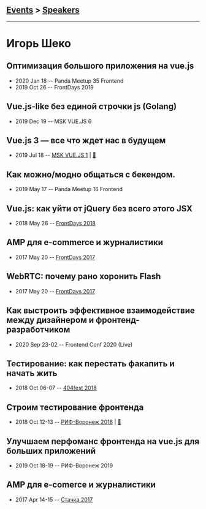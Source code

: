 ## [Events](../README.md) > [Speakers](../speakers.md)
---

# Игорь Шеко

## Оптимизация большого приложения на vue.js
- 2020 Jan 18 -- Panda Meetup 35 Frontend    
- 2019 Oct 26 -- FrontDays 2019    
## Vue.js-like без единой строчки js (Golang)
- 2019 Dec 19 -- MSK VUE.JS 6    
## Vue.js 3 — все что ждет нас в будущем
- 2019 Jul 18 -- [MSK VUE.JS 1](https://youtu.be/C8GCxIF0ABY?t=222)  | [:notebook:](https://t.me/msk_vue_js/2274)  
## Как можно&#x2F;модно общаться с бекендом.
- 2019 May 17 -- Panda Meetup 16 Frontend    
## Vue.js: как уйти от jQuery без всего этого JSX
- 2018 May 26 -- [FrontDays 2018](https://www.youtube.com/watch?v=v841xHMOF54)    
## AMP для e-commerce и журналистики
- 2017 May 20 -- [FrontDays 2017](https://youtu.be/wmjWN4MvGXc)    
## WebRTC: почему рано хоронить Flash
- 2017 May 20 -- [FrontDays 2017](https://youtu.be/FKtjHP9pInI)    
## Как выстроить эффективное взаимодействие между дизайнером и фронтенд-разработчиком
- 2020 Sep 23-02 -- Frontend Conf 2020 (Live)    
## Тестирование: как перестать факапить и начать жить
- 2018 Oct 06-07 -- [404fest 2018](https://www.youtube.com/watch?v=r9ScM-Sx5Co)    
## Строим тестирование фронтенда
- 2018 Oct 12-13 -- [РИФ-Воронеж 2018](https://youtu.be/pn4OPJW882U)  | [:notebook:](https://www.dropbox.com/s/6p5umgiooz5mo0f/IgorSheko.pdf)  
## Улучшаем перфоманс фронтенда на vue.js для больших приложений
- 2019 Oct 18-19 -- РИФ-Воронеж 2019    
## AMP для e-comerce и журналистики
- 2017 Apr 14-15 -- [Стачка 2017](https://www.youtube.com/watch?v=x9jySsNg1E4)    
